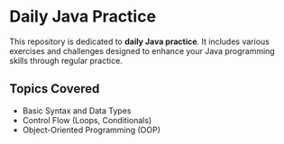 # Daily Java Practice

This repository is dedicated to **daily Java practice**. It includes various exercises and challenges designed to enhance your Java programming skills through regular practice.

## Topics Covered

- Basic Syntax and Data Types
- Control Flow (Loops, Conditionals)
- Object-Oriented Programming (OOP)
